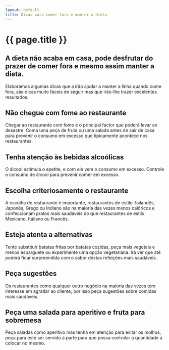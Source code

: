 ```yaml
---
layout: default
title: Dicas para comer fora e manter a dieta
---
```


# {{ page.title }}

## A dieta não acaba em casa, pode desfrutar do prazer de comer fora e mesmo assim manter a dieta.

Elaboramos algumas dicas que a irão ajudar a manter a linha quando come fora, são dicas muito fáceis de seguir mas que irão-lhe trazer excelentes resultados.

## Não chegue com fome ao restaurante

Chegar ao restaurante com fome é o principal factor que poderá levar ao desastre. Coma uma peça de fruta ou uma salada antes de sair de casa para prevenir o consumo em excesso que tipicamente acontece nos restaurantes.

## Tenha atenção às bebidas alcoólicas

O álcool estimula o apetite, e com ele vem o consumo em excesso. Controle o consumo de álcool para prevenir comer em excesso.

## Escolha criteriosamente o restaurante

A escolha do restaurante é importante, restaurantes de estilo Tailandês, Japonês, Grego ou Indiano são na maioria das vezes menos calóricos e confeccionam pratos mais saudáveis do que restaurantes de estilo Mexicano, Italiano ou Francês.

## Esteja atenta a alternativas

Tente substituir batatas fritas por batatas cozidas, peça mais vegetais e menos esparguete ou experimente uma opção vegetariana. Irá ver que até poderá ficar surpreendida com o sabor destas refeições mais saudáveis.

## Peça sugestões

Os restaurantes como qualquer outro negócio na maioria das vezes tem interesse em agradar ao cliente, por isso peça sugestões sobre comidas mais saudáveis.

## Peça uma salada para aperitivo e fruta para sobremesa

Peça saladas como aperitivo mas tenha em atenção para evitar os molhos, peça para este ser servido à parte para que possa controlar a quantidade a colocar no mesmo.